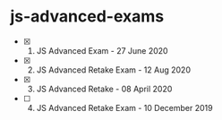 # js-advanced-exams

- [x] 01. JS Advanced Exam - 27 June 2020
- [x] 02. JS Advanced Retake Exam - 12 Aug 2020
- [x] 03. JS Advanced Retake - 08 April 2020
- [ ] 04. JS Advanced Retake Exam - 10 December 2019